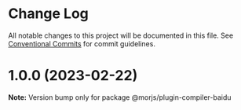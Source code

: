 # Change Log

All notable changes to this project will be documented in this file.
See [Conventional Commits](https://conventionalcommits.org) for commit guidelines.

# 1.0.0 (2023-02-22)

**Note:** Version bump only for package @morjs/plugin-compiler-baidu
